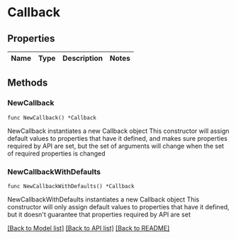 # Callback

## Properties

Name | Type | Description | Notes
------------ | ------------- | ------------- | -------------

## Methods

### NewCallback

`func NewCallback() *Callback`

NewCallback instantiates a new Callback object
This constructor will assign default values to properties that have it defined,
and makes sure properties required by API are set, but the set of arguments
will change when the set of required properties is changed

### NewCallbackWithDefaults

`func NewCallbackWithDefaults() *Callback`

NewCallbackWithDefaults instantiates a new Callback object
This constructor will only assign default values to properties that have it defined,
but it doesn't guarantee that properties required by API are set


[[Back to Model list]](../README.md#documentation-for-models) [[Back to API list]](../README.md#documentation-for-api-endpoints) [[Back to README]](../README.md)


